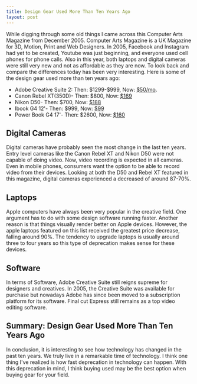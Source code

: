 ```yaml
---
title: Design Gear Used More Than Ten Years Ago
layout: post
---
```

While digging through some old things I came across this Computer Arts Magazine from December 2005. Computer Arts Magazine is a UK Magazine for 3D, Motion, Print and Web Designers. In 2005, Facebook and Instagram had yet to be created, Youtube was just beginning, and everyone used cell phones for phone calls. Also in this year, both laptops and digital cameras were still very new and not as affordable as they are now. To look back and compare the differences today has been very interesting. Here is some of the design gear used more than ten years ago:

<ul>
<li>Adobe Creative Suite 2: Then: $1299-$999, Now: <a href="https://www.adobe.com/creativecloud.html" rel="noopener" target="_blank">$50/mo</a>.</li>
<li>Canon Rebel XT(350D)- Then: $800, Now: <a target="_blank" href="https://www.amazon.com/gp/product/B0007QKN22/ref=as_li_tl?ie=UTF8&camp=1789&creative=9325&creativeASIN=B0007QKN22&linkCode=as2&tag=moderrnwebsit-20&linkId=2aced0380ddad3fceb0172510771f7a4">$169</a><img src="//ir-na.amazon-adsystem.com/e/ir?t=moderrnwebsit-20&l=am2&o=1&a=B0007QKN22" width="1" height="1" border="0" alt="" style="border:none !important; margin:0px !important;" /></li>
<li>Nikon D50- Then: $700, Now:  <a target="_blank" href="https://www.amazon.com/gp/product/B0009GZANC/ref=as_li_tl?ie=UTF8&camp=1789&creative=9325&creativeASIN=B0009GZANC&linkCode=as2&tag=moderrnwebsit-20&linkId=05817f94cb46e0fa781a9bd838c94574">$188</a><img src="//ir-na.amazon-adsystem.com/e/ir?t=moderrnwebsit-20&l=am2&o=1&a=B0009GZANC" width="1" height="1" border="0" alt="" style="border:none !important; margin:0px !important;" /></li>
<li>Ibook G4 12'- Then: $999, Now: <a target="_blank" href="https://www.amazon.com/gp/product/B000YFVSAW/ref=as_li_tl?ie=UTF8&camp=1789&creative=9325&creativeASIN=B000YFVSAW&linkCode=as2&tag=moderrnwebsit-20&linkId=02f828faaea85384f4f9147310f3c36f">$99</a><img src="//ir-na.amazon-adsystem.com/e/ir?t=moderrnwebsit-20&l=am2&o=1&a=B000YFVSAW" width="1" height="1" border="0" alt="" style="border:none !important; margin:0px !important;" /></li>
<li>Power Book G4 17'- Then: $2600, Now: <a target="_blank" href="https://www.amazon.com/gp/product/B0007QU6TM/ref=as_li_tl?ie=UTF8&camp=1789&creative=9325&creativeASIN=B0007QU6TM&linkCode=as2&tag=moderrnwebsit-20&linkId=ca723c83b71cbc3bdf7d733756d5c6e4">$160</a><img src="//ir-na.amazon-adsystem.com/e/ir?t=moderrnwebsit-20&l=am2&o=1&a=B0007QU6TM" width="1" height="1" border="0" alt="" style="border:none !important; margin:0px !important;" /></li>
</ul>

<h2>Digital Cameras</h2>
Digital cameras have probably seen the most change in the last ten years. Entry level cameras like the Canon Rebel XT and Nikon D50 were not capable of doing video. Now, video recording is expected in all cameras. Even in mobile phones, consumers want the option to be able to record video from their devices. Looking at both the D50 and Rebel XT featured in this magazine, digital cameras experienced a decreased of around 87-70%.

<h2>Laptops</h2>
Apple computers have always been very popular in the creative field. One argument has to do with some design software running faster. Another reason is that things visually render better on Apple devices. However, the apple laptops featured on this list received the greatest price decrease, falling around 90%. The tendency to upgrade laptops is usually around three to four years so this type of deprecation makes sense for these devices.

<h2>Software</h2>
In terms of Software, Adobe Creative Suite still reigns supreme for designers and creatives. In 2005, the Creative Suite was available for purchase but nowadays Adobe has since been moved to a subscription platform for its software. Final cut Express still remains as a top video editing software.  

<h2>Summary: Design Gear Used More Than Ten Years Ago</h2>
In conclusion, it is interesting to see how technology has changed in the past ten years. We truly live in a remarkable time of technology. I think one thing I've realized is how fast deprecation in technology can happen. With this deprecation in mind, I think buying used may be the best option when buying gear for your field.
